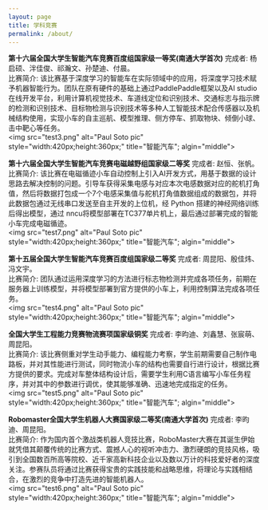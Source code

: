 ```yaml
---
layout: page
title: 学科竞赛
permalink: /about/
---
```


<strong>第十六届全国大学生智能汽车竞赛百度组国家级一等奖(南通大学首次)</a></strong> 完成者: 杨启硕、泮佳俊、祁瀚文、孙楚迪、付晨。<br>
比赛简介: 该比赛基于深度学习的智能车在实际领域中的应用，将深度学习技术赋予机器智能行为。团队在原有硬件的基础上通过PaddlePaddle框架以及AI studio在线开发平台，利用计算机视觉技术、车道线定位和识别技术、交通标志与指示牌的检测和识别技术、目标物检测与识别技术等多种人工智能技术配合传感器以及机械结构使用，实现小车的自主巡航、模型推理、侧方停车、抓取物块、倾倒小球、击中靶心等任务。
<br>
<img src="test3.png" alt="Paul Soto pic" style="width:420px;height:360px;" title="智能汽车"; algin="middle">
<br>

<strong>第十六届全国大学生智能汽车竞赛电磁越野组国家级二等奖</a></strong> 完成者: 赵恒、张帆。<br>
比赛简介: 该比赛在电磁循迹小车自动控制上引入AI开发方式，用基于数据的设计思路去解决控制的问题。引导车获得采集电感与对应本次电感数据对应的舵机打角值，然后将数据打包成一个7个电感采集值与舵机打角值数据组成的数据包，并将此数据包通过无线串口发送至自主开发的上位机，经 Python 搭建的神经网络训练后得出模型，通过 nncu将模型部署在TC377单片机上，最后通过部署完成的智能小车完成电磁循迹。
<br>
<img src="test7.png" alt="Paul Soto pic" style="width:420px;height:360px;" title="智能汽车"; algin="middle">
<br>

<strong>第十五届全国大学生智能汽车竞赛百度组国家级二等奖</a></strong> 完成者: 周昆阳、殷佳炜、冯文宇。<br>
比赛简介: 团队通过运用深度学习的方法进行标志物检测并完成各项任务，前期在服务器上训练模型，并将模型部署到官方提供的小车上，利用控制算法完成各项任务。
<br>
<img src="test4.png" alt="Paul Soto pic" style="width:420px;height:360px;" title="智能汽车"; algin="middle">
<br>

<strong>全国大学生工程能力竞赛物流赛项国家级铜奖</a></strong> 完成者: 李昀迪、刘鑫慧、张宸萌、周昆阳。<br>
比赛简介: 该比赛侧重对学生动手能力、编程能力考察，学生前期需要自己制作电路板，并对其性能进行测试，同时物流小车的结构也需要自行进行设计，根据比赛方提供的要求。完成对车整体结构设计后，需要学生利用C语言编写小车任务程序，并对其中的参数进行调优，使其能够准确、迅速地完成指定的任务。
<br>
<img src="test5.png" alt="Paul Soto pic" style="width:420px;height:360px;" title="智能汽车"; algin="middle">
<br>

<strong>Robomaster全国大学生机器人大赛国家级二等奖(南通大学首次)</a></strong> 完成者: 李昀迪、周昆阳。<br>
比赛简介: 作为国内首个激战类机器人竞技比赛，RoboMaster大赛在其诞生伊始就凭借其颠覆传统的比赛方式、震撼人心的视听冲击力、激烈硬朗的竞技风格，吸引到全国数百所高等院校、近千家高新科技企业以及数以万计的科技爱好者的深度关注。参赛队员将通过比赛获得宝贵的实践技能和战略思维，将理论与实践相结合，在激烈的竞争中打造先进的智能机器人。
<br>
<img src="test6.png" alt="Paul Soto pic" style="width:420px;height:360px;" title="智能汽车"; algin="middle">
<br>
